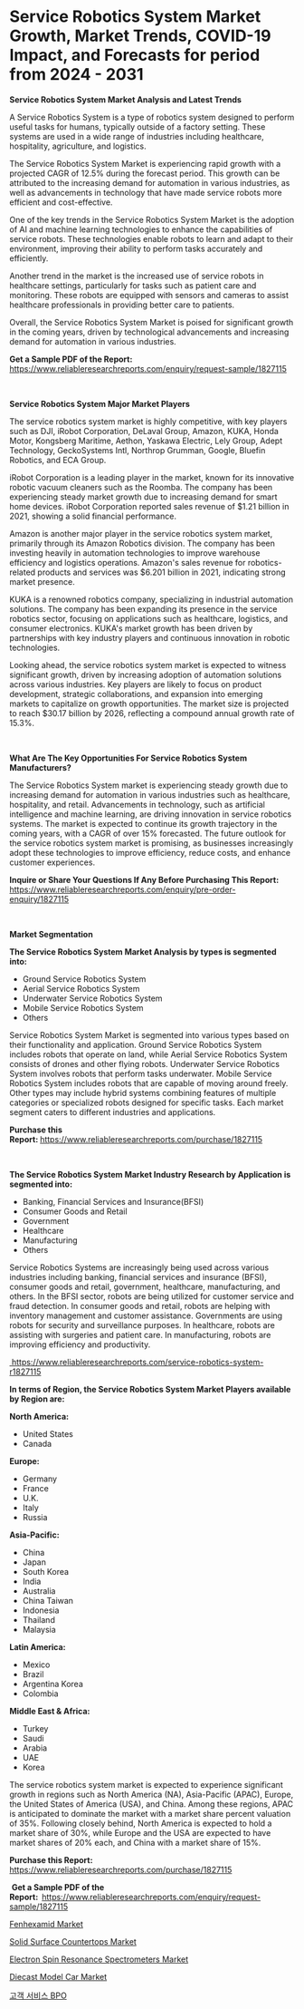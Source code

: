 <p><h1>Service Robotics System Market Growth, Market Trends, COVID-19 Impact, and Forecasts for period from 2024 - 2031</h1></p><p><strong>Service Robotics System Market Analysis and Latest Trends</strong></p>
<p><p>A Service Robotics System is a type of robotics system designed to perform useful tasks for humans, typically outside of a factory setting. These systems are used in a wide range of industries including healthcare, hospitality, agriculture, and logistics.</p><p>The Service Robotics System Market is experiencing rapid growth with a projected CAGR of 12.5% during the forecast period. This growth can be attributed to the increasing demand for automation in various industries, as well as advancements in technology that have made service robots more efficient and cost-effective.</p><p>One of the key trends in the Service Robotics System Market is the adoption of AI and machine learning technologies to enhance the capabilities of service robots. These technologies enable robots to learn and adapt to their environment, improving their ability to perform tasks accurately and efficiently.</p><p>Another trend in the market is the increased use of service robots in healthcare settings, particularly for tasks such as patient care and monitoring. These robots are equipped with sensors and cameras to assist healthcare professionals in providing better care to patients.</p><p>Overall, the Service Robotics System Market is poised for significant growth in the coming years, driven by technological advancements and increasing demand for automation in various industries.</p></p>
<p><strong>Get a Sample PDF of the Report:&nbsp;</strong> <a href="https://www.reliableresearchreports.com/enquiry/request-sample/1827115">https://www.reliableresearchreports.com/enquiry/request-sample/1827115</a></p>
<p>&nbsp;</p>
<p><strong>Service Robotics System Major Market Players</strong></p>
<p><p>The service robotics system market is highly competitive, with key players such as DJI, iRobot Corporation, DeLaval Group, Amazon, KUKA, Honda Motor, Kongsberg Maritime, Aethon, Yaskawa Electric, Lely Group, Adept Technology, GeckoSystems Intl, Northrop Grumman, Google, Bluefin Robotics, and ECA Group. </p><p>iRobot Corporation is a leading player in the market, known for its innovative robotic vacuum cleaners such as the Roomba. The company has been experiencing steady market growth due to increasing demand for smart home devices. iRobot Corporation reported sales revenue of $1.21 billion in 2021, showing a solid financial performance.</p><p>Amazon is another major player in the service robotics system market, primarily through its Amazon Robotics division. The company has been investing heavily in automation technologies to improve warehouse efficiency and logistics operations. Amazon's sales revenue for robotics-related products and services was $6.201 billion in 2021, indicating strong market presence.</p><p>KUKA is a renowned robotics company, specializing in industrial automation solutions. The company has been expanding its presence in the service robotics sector, focusing on applications such as healthcare, logistics, and consumer electronics. KUKA's market growth has been driven by partnerships with key industry players and continuous innovation in robotic technologies.</p><p>Looking ahead, the service robotics system market is expected to witness significant growth, driven by increasing adoption of automation solutions across various industries. Key players are likely to focus on product development, strategic collaborations, and expansion into emerging markets to capitalize on growth opportunities. The market size is projected to reach $30.17 billion by 2026, reflecting a compound annual growth rate of 15.3%.</p></p>
<p>&nbsp;</p>
<p><strong>What Are The Key Opportunities For Service Robotics System Manufacturers?</strong></p>
<p><p>The Service Robotics System market is experiencing steady growth due to increasing demand for automation in various industries such as healthcare, hospitality, and retail. Advancements in technology, such as artificial intelligence and machine learning, are driving innovation in service robotics systems. The market is expected to continue its growth trajectory in the coming years, with a CAGR of over 15% forecasted. The future outlook for the service robotics system market is promising, as businesses increasingly adopt these technologies to improve efficiency, reduce costs, and enhance customer experiences.</p></p>
<p><strong>Inquire or Share Your Questions If Any Before Purchasing This Report:</strong> <a href="https://www.reliableresearchreports.com/enquiry/pre-order-enquiry/1827115">https://www.reliableresearchreports.com/enquiry/pre-order-enquiry/1827115</a></p>
<p>&nbsp;</p>
<p><strong>Market Segmentation</strong></p>
<p><strong>The Service Robotics System Market Analysis by types is segmented into:</strong></p>
<p><ul><li>Ground Service Robotics System</li><li>Aerial Service Robotics System</li><li>Underwater Service Robotics System</li><li>Mobile Service Robotics System</li><li>Others</li></ul></p>
<p><p>Service Robotics System Market is segmented into various types based on their functionality and application. Ground Service Robotics System includes robots that operate on land, while Aerial Service Robotics System consists of drones and other flying robots. Underwater Service Robotics System involves robots that perform tasks underwater. Mobile Service Robotics System includes robots that are capable of moving around freely. Other types may include hybrid systems combining features of multiple categories or specialized robots designed for specific tasks. Each market segment caters to different industries and applications.</p></p>
<p><strong>Purchase this Report:&nbsp;</strong><a href="https://www.reliableresearchreports.com/purchase/1827115">https://www.reliableresearchreports.com/purchase/1827115</a></p>
<p>&nbsp;</p>
<p><strong>The Service Robotics System Market Industry Research by Application is segmented into:</strong></p>
<p><ul><li>Banking, Financial Services and Insurance(BFSI)</li><li>Consumer Goods and Retail</li><li>Government</li><li>Healthcare</li><li>Manufacturing</li><li>Others</li></ul></p>
<p><p>Service Robotics Systems are increasingly being used across various industries including banking, financial services and insurance (BFSI), consumer goods and retail, government, healthcare, manufacturing, and others. In the BFSI sector, robots are being utilized for customer service and fraud detection. In consumer goods and retail, robots are helping with inventory management and customer assistance. Governments are using robots for security and surveillance purposes. In healthcare, robots are assisting with surgeries and patient care. In manufacturing, robots are improving efficiency and productivity.</p></p>
<p><a href="https://www.reliableresearchreports.com/service-robotics-system-r1827115">&nbsp;https://www.reliableresearchreports.com/service-robotics-system-r1827115</a></p>
<p><strong>In terms of Region, the Service Robotics System Market Players available by Region are:</strong></p>
<p>
    <p> <strong> North America: </strong>
        <ul>
            <li>United States</li>
            <li>Canada</li>
        </ul>
        </p> 
    <p> <strong> Europe: </strong>
        <ul>
            <li>Germany</li>
            <li>France</li>
            <li>U.K.</li>
            <li>Italy</li>
            <li>Russia</li>
        </ul>
        </p> 
    <p> <strong> Asia-Pacific: </strong>
        <ul>
            <li>China</li>
            <li>Japan</li>
            <li>South Korea</li>
            <li>India</li>
            <li>Australia</li>
            <li>China Taiwan</li>
            <li>Indonesia</li>
            <li>Thailand</li>
            <li>Malaysia</li>
        </ul>
        </p> 
    <p> <strong> Latin America: </strong>
        <ul>
            <li>Mexico</li>
            <li>Brazil</li>
            <li>Argentina Korea</li>
            <li>Colombia</li>
        </ul>
        </p> 
    <p> <strong> Middle East & Africa: </strong>
        <ul>
            <li>Turkey</li>
            <li>Saudi</li>
            <li>Arabia</li>
            <li>UAE</li>
            <li>Korea</li>
        </ul>
    </p>
    </p>
<p><p>The service robotics system market is expected to experience significant growth in regions such as North America (NA), Asia-Pacific (APAC), Europe, the United States of America (USA), and China. Among these regions, APAC is anticipated to dominate the market with a market share percent valuation of 35%. Following closely behind, North America is expected to hold a market share of 30%, while Europe and the USA are expected to have market shares of 20% each, and China with a market share of 15%.</p></p>
<p><strong>Purchase this Report: </strong><a href="https://www.reliableresearchreports.com/purchase/1827115">https://www.reliableresearchreports.com/purchase/1827115</a></p>
<p>&nbsp;<strong>Get a Sample PDF of the Report:&nbsp;&nbsp;</strong><a href="https://www.reliableresearchreports.com/enquiry/request-sample/1827115">https://www.reliableresearchreports.com/enquiry/request-sample/1827115</a></p>
<p><strong></strong></p>
<p><p><a href="https://issuu.com/reportprime-2/docs/fenhexamid-market-size-2030.pptx">Fenhexamid Market</a></p><p><a href="https://www.linkedin.com/pulse/solid-surface-countertops-market-size-cagr-trends-2024-2030-qgvxe?trackingId=LLcEulTOnn95UjBqX6IhjA%3D%3D">Solid Surface Countertops Market</a></p><p><a href="https://github.com/guneycigdem35/Market-Research-Report-List-3/blob/main/electron-spin-resonance-spectrometers-market.md">Electron Spin Resonance Spectrometers Market</a></p><p><a href="https://www.linkedin.com/pulse/diecast-model-car-market-furnishes-information-share-trends-4wfge?trackingId=8RrIZzZ8tb5BNmb15Wj%2BwQ%3D%3D">Diecast Model Car Market</a></p><p><a href="https://github.com/anton65482023/Market-Research-Report-List-1/blob/main/322706638559.md">고객 서비스 BPO</a></p></p>